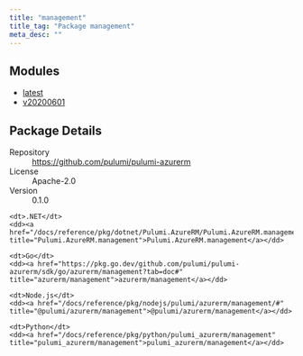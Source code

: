 ```yaml
---
title: "management"
title_tag: "Package management"
meta_desc: ""
---
```


<!-- WARNING: this file was generated by Pulumi Docs Generator. -->
<!-- Do not edit by hand unless you're certain you know what you are doing! -->



<h2 id="modules">Modules</h2>
<ul class="api">
    <li><a href="latest/" title="latest"><span class="symbol module"></span>latest</a></li>
    <li><a href="v20200601/" title="v20200601"><span class="symbol module"></span>v20200601</a></li>
</ul>

<h2 id="package-details">Package Details</h2>
<dl class="package-details">
	<dt>Repository</dt>
	<dd><a href="https://github.com/pulumi/pulumi-azurerm">https://github.com/pulumi/pulumi-azurerm</a></dd>
	<dt>License</dt>
	<dd>Apache-2.0</dd>
	<dt>Version</dt>
	<dd>0.1.0</dd>
</dl>



<dl class="tabular">

    <dt>.NET</dt>
    <dd><a href="/docs/reference/pkg/dotnet/Pulumi.AzureRM/Pulumi.AzureRM.management.html" title="Pulumi.AzureRM.management">Pulumi.AzureRM.management</a></dd>

    <dt>Go</dt>
    <dd><a href="https://pkg.go.dev/github.com/pulumi/pulumi-azurerm/sdk/go/azurerm/management?tab=doc#" title="azurerm/management">azurerm/management</a></dd>

    <dt>Node.js</dt>
    <dd><a href="/docs/reference/pkg/nodejs/pulumi/azurerm/management/#" title="@pulumi/azurerm/management">@pulumi/azurerm/management</a></dd>

    <dt>Python</dt>
    <dd><a href="/docs/reference/pkg/python/pulumi_azurerm/management" title="pulumi_azurerm/management">pulumi_azurerm/management</a></dd>

</dl>

